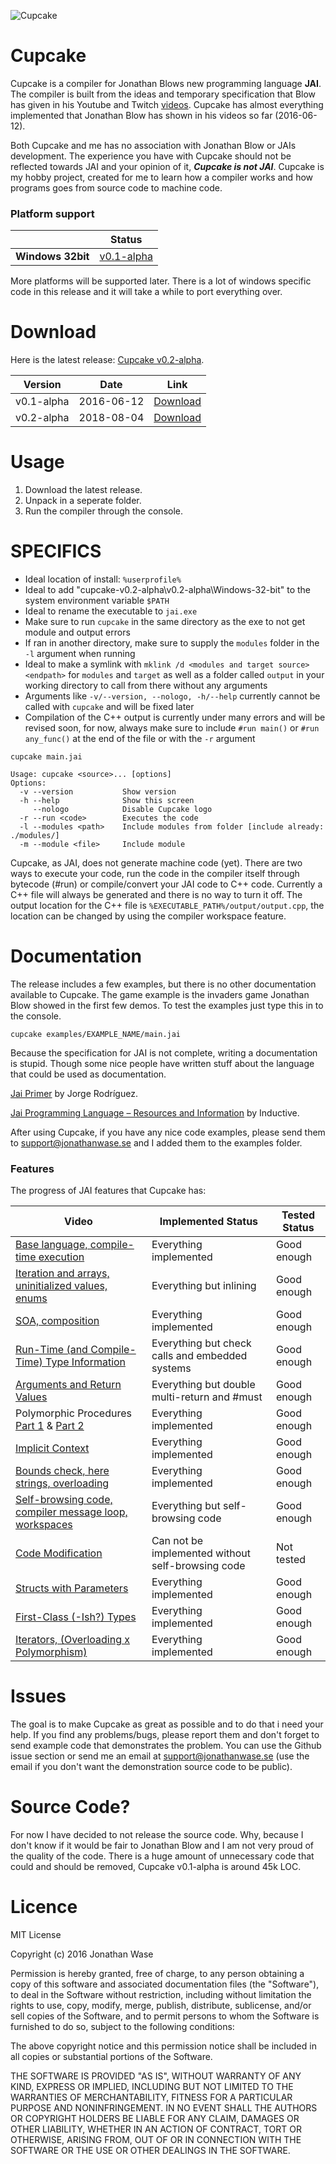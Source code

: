 
![Cupcake](logo.png "Title is optional")

# Cupcake
Cupcake is a compiler for Jonathan Blows new programming language **JAI**. The compiler is built from the ideas and temporary specification that Blow has given in his Youtube and Twitch [videos](https://www.youtube.com/user/jblow888/videos). Cupcake has almost everything implemented that Jonathan Blow has shown in his videos so far (2016-06-12). 

Both Cupcake and me has no association with Jonathan Blow or JAIs development. The experience you have with Cupcake should not be reflected towards JAI and your opinion of it, **_Cupcake is not JAI_**. Cupcake is my hobby project, created for me to learn how a compiler works and how programs goes from source code to machine code.

### Platform support ###

|| **Status** |
|---|---|
|**Windows 32bit**         |[v0.1-alpha](https://github.com/Julgodis/Cupcake-Compiler/releases/tag/v0.1-alpha)|

More platforms will be supported later. There is a lot of windows specific code in this release and it will take a while to port everything over. 

# Download #
Here is the latest release: [Cupcake v0.2-alpha](https://github.com/MichaelSDavid/Cupcake-Compiler/releases/tag/v0.2-alpha).

Version  | Date | Link
------------- | ------------- | ------------- 
v0.1-alpha  | 2016-06-12 | [Download](https://github.com/MichaelSDavid/Cupcake-Compiler/releases/tag/v0.1-alpha)
v0.2-alpha  | 2018-08-04 | [Download](https://github.com/MichaelSDavid/Cupcake-Compiler/releases/tag/v0.2-alpha)

# Usage #
1. Download the latest release.
2. Unpack in a seperate folder.
3. Run the compiler through the console.

# SPECIFICS #
- Ideal location of install: `%userprofile%`
- Ideal to add "cupcake-v0.2-alpha\v0.2-alpha\Windows-32-bit" to the system environment variable `$PATH`
- Ideal to rename the executable to `jai.exe`
- Make sure to run `cupcake` in the same directory as the exe to not get module and output errors
- If ran in another directory, make sure to supply the `modules` folder in the `-l` argument when running
- Ideal to make a symlink with `mklink /d <modules and target source> <endpath>` for `modules` and `target`
  as well as a folder called `output` in your working directory to call from there without any arguments
- Arguments like `-v/--version, --nologo, -h/--help` currently cannot be called with `cupcake` and will be fixed later
- Compilation of the C++ output is currently under many errors and will be revised soon, for now, always make
  sure to include `#run main()` or `#run any_func()` at the end of the file or with the `-r` argument




```
cupcake main.jai
```

```
Usage: cupcake <source>... [options]
Options:
  -v --version           Show version
  -h --help              Show this screen
     --nologo            Disable Cupcake logo
  -r --run <code>        Executes the code
  -l --modules <path>    Include modules from folder [include already: ./modules/]
  -m --module <file>     Include module
```

Cupcake, as JAI, does not generate machine code (yet). There are two ways to execute your code, run the code in the compiler itself  through bytecode (#run) or compile/convert your JAI code to C++ code. Currently a C++ file will always be generated and there is no way to turn it off. The output location for the C++ file is `%EXECUTABLE_PATH%/output/output.cpp`, the location can be changed by using the compiler workspace feature.

# Documentation #

The release includes a few examples, but there is no other documentation available to Cupcake. The game example is the invaders game Jonathan Blow showed in the first few demos. To test the examples just type this in to the console.
```
cupcake examples/EXAMPLE_NAME/main.jai
```

Because the specification for JAI is not complete, writing a documentation is stupid. Though some nice people have written stuff about the language that could be used as documentation. 

[Jai Primer](https://sites.google.com/site/jailanguageprimer/) by Jorge Rodríguez.

[Jai Programming Language – Resources and Information](https://sites.google.com/site/jailanguageprimer/) by Inductive.

After using Cupcake, if you have any nice code examples, please send them to [support@jonathanwase.se](mailto://support@jonathanwase.se) and I added them to the examples folder.


### Features ###
The progress of JAI features that Cupcake has:

Video  | Implemented Status | Tested Status
------------- | ------------- | ------------- 
[Base language, compile-time execution](https://www.youtube.com/watch?v=UTqZNujQOlA)  | Everything implemented | Good enough
[Iteration and arrays, uninitialized values, enums](https://www.youtube.com/watch?v=-UPFH0eWHEI)  | Everything but inlining | Good enough
[SOA, composition](https://www.youtube.com/watch?v=ZHqFrNyLlpA)  | Everything implemented | Good enough
[Run-Time (and Compile-Time) Type Information](https://www.youtube.com/watch?v=JoNkttD_MUs)  | Everything but check calls and embedded systems | Good enough
[Arguments and Return Values](https://www.youtube.com/watch?v=CttIYXCUeVY)  | Everything but double multi-return and #must | Good enough
Polymorphic Procedures [Part 1](https://www.youtube.com/watch?v=BwqeFrlSpuI) & [Part 2](https://www.youtube.com/watch?v=7Fsy2WaxLOY)  | Everything implemented | Good enough
[Implicit Context](https://www.youtube.com/watch?v=ciGQCP6HgqI)  | Everything implemented | Good enough
[Bounds check, here strings, overloading](https://www.youtube.com/watch?v=4h-0Sc2jK88)  | Everything implemented | Good enough
[Self-browsing code, compiler message loop, workspaces](https://www.youtube.com/watch?v=OHZwYYW9koI)  | Everything but self-browsing code | Good enough
[Code Modification](https://www.youtube.com/watch?v=59lKAlb6cRg)  | Can not be implemented without self-browsing code | Not tested
[Structs with Parameters](https://www.youtube.com/watch?v=2IBr0XZOPsk)  | Everything implemented | Good enough
[First-Class (-Ish?) Types](https://www.youtube.com/watch?v=iVN3LLf4wMg)  | Everything implemented | Good enough
[Iterators, (Overloading x Polymorphism)](https://www.youtube.com/watch?v=COQKyOCAxOQ)  | Everything implemented | Good enough


# Issues #
The goal is to make Cupcake as great as possible and to do that i need your help. If you find any problems/bugs, please report them and don't forget to send example code that demonstrates the problem. You can use the Github issue section or send me an email at [support@jonathanwase.se](mailto://support@jonathanwase.se) (use the email if you don't want the demonstration source code to be public).

# Source Code? #
For now I have decided to not release the source code. Why, because I don't know if it would be fair to Jonathan Blow and I am not very proud of the quality of the code. There is a huge amount of unnecessary code that could and should be removed, Cupcake v0.1-alpha is around 45k LOC. 

# Licence #

MIT License

Copyright (c) 2016 Jonathan Wase

Permission is hereby granted, free of charge, to any person obtaining a copy
of this software and associated documentation files (the "Software"), to deal
in the Software without restriction, including without limitation the rights
to use, copy, modify, merge, publish, distribute, sublicense, and/or sell
copies of the Software, and to permit persons to whom the Software is
furnished to do so, subject to the following conditions:

The above copyright notice and this permission notice shall be included in all
copies or substantial portions of the Software.

THE SOFTWARE IS PROVIDED "AS IS", WITHOUT WARRANTY OF ANY KIND, EXPRESS OR
IMPLIED, INCLUDING BUT NOT LIMITED TO THE WARRANTIES OF MERCHANTABILITY,
FITNESS FOR A PARTICULAR PURPOSE AND NONINFRINGEMENT. IN NO EVENT SHALL THE
AUTHORS OR COPYRIGHT HOLDERS BE LIABLE FOR ANY CLAIM, DAMAGES OR OTHER
LIABILITY, WHETHER IN AN ACTION OF CONTRACT, TORT OR OTHERWISE, ARISING FROM,
OUT OF OR IN CONNECTION WITH THE SOFTWARE OR THE USE OR OTHER DEALINGS IN THE
SOFTWARE.
